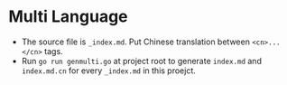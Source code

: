 # Multi Language

+ The source file is `_index.md`. Put Chinese translation between `<cn>...</cn>` tags.
+ Run `go run genmulti.go` at project root to generate `index.md` and `index.md.cn` for every `_index.md` in this proejct.
